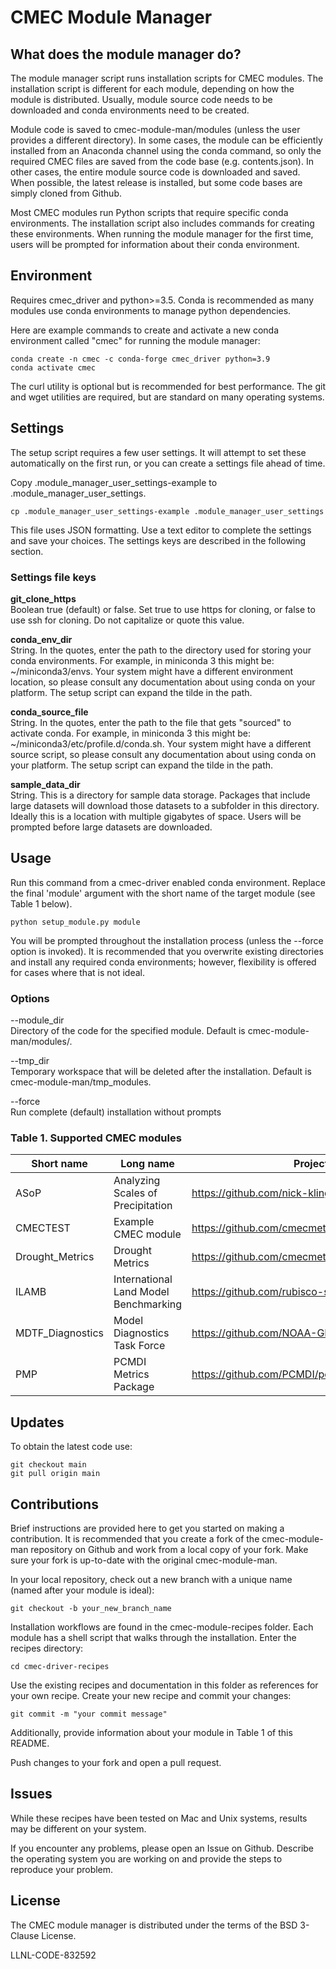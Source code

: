 CMEC Module Manager
===================

What does the module manager do?
--------------------------------

The module manager script runs installation scripts for CMEC modules. The installation script is different for each module, depending on how the module is distributed. Usually, module source code needs to be downloaded and conda environments need to be created.  

Module code is saved to cmec-module-man/modules (unless the user provides a different directory). In some cases, the module can be efficiently installed from an Anaconda channel using the conda command, so only the required CMEC files are saved from the code base (e.g. contents.json). In other cases, the entire module source code is downloaded and saved. When possible, the latest release is installed, but some code bases are simply cloned from Github.

Most CMEC modules run Python scripts that require specific conda environments. The installation script also includes commands for creating these environments. When running the module manager for the first time, users will be prompted for information about their conda environment.

Environment
-----------
Requires cmec_driver and python>=3.5. Conda is recommended as many modules use conda environments to manage python dependencies.

Here are example commands to create and activate a new conda environment called "cmec" for running the module manager:  
```
conda create -n cmec -c conda-forge cmec_driver python=3.9
conda activate cmec
```
The curl utility is optional but is recommended for best performance. The git and wget utilities are required, but are standard on many operating systems.

Settings
--------

The setup script requires a few user settings. It will attempt to set these automatically on the first run, or you can create a settings file ahead of time.

Copy .module_manager_user_settings-example to .module_manager_user_settings. 
```
cp .module_manager_user_settings-example .module_manager_user_settings
```

This file uses JSON formatting. Use a text editor to complete the settings and save your choices. The settings keys are described in the following section.  

### Settings file keys

**git_clone_https**  
Boolean true (default) or false. Set true to use https for cloning, or false to use ssh for cloning. Do not capitalize or quote this value.

**conda_env_dir**  
String. In the quotes, enter the path to the directory used for storing your conda environments. For example, in miniconda 3 this might be: ~/miniconda3/envs. Your system might have a different environment location, so please consult any documentation about using conda on your platform. The setup script can expand the tilde in the path.

**conda_source_file**  
String. In the quotes, enter the path to the file that gets "sourced" to activate conda. For example, in miniconda 3 this might be: ~/miniconda3/etc/profile.d/conda.sh. Your system might have a different source script, so please consult any documentation about using conda on your platform. The setup script can expand the tilde in the path.  

**sample_data_dir**  
String. This is a directory for sample data storage. Packages that include large datasets will download those datasets to a subfolder in this directory. Ideally this is a location with multiple gigabytes of space. Users will be prompted before large datasets are downloaded.  

Usage
------
Run this command from a cmec-driver enabled conda environment. Replace the final 'module' argument with the short name of the target module (see Table 1 below).
```
python setup_module.py module
```
You will be prompted throughout the installation process (unless the --force option is invoked). It is recommended that you overwrite existing directories and install any required conda environments; however, flexibility is offered for cases where that is not ideal.

### Options 
--module_dir  
Directory of the code for the specified module. Default is cmec-module-man/modules/.  

--tmp_dir  
Temporary workspace that will be deleted after the installation. Default is cmec-module-man/tmp_modules.  

--force  
Run complete (default) installation without prompts

### Table 1. Supported CMEC modules

| Short name | Long name | Project code |
| ---------- | --------- | ------------- |
| ASoP | Analyzing Scales of Precipitation | https://github.com/nick-klingaman/ASoP |
| CMECTEST | Example CMEC module | https://github.com/cmecmetrics/example_cmec_module |
| Drought_Metrics | Drought Metrics | https://github.com/cmecmetrics/Drought_Metrics |
| ILAMB | International Land Model Benchmarking | https://github.com/rubisco-sfa/ILAMB |
| MDTF_Diagnostics | Model Diagnostics Task Force | https://github.com/NOAA-GFDL/MDTF-diagnostics |
| PMP | PCMDI Metrics Package |  https://github.com/PCMDI/pcmdi_metrics |


 

Updates
-------
To obtain the latest code use:  
```
git checkout main
git pull origin main
```

Contributions
-------------
Brief instructions are provided here to get you started on making a contribution. It is recommended that you create a fork of the cmec-module-man repository on Github and work from a local copy of your fork. Make sure your fork is up-to-date with the original cmec-module-man.

In your local repository, check out a new branch with a unique name (named after your module is ideal):
```
git checkout -b your_new_branch_name
```
Installation workflows are found in the cmec-module-recipes folder. Each module has a shell script that walks through the installation. Enter the recipes directory:   
```
cd cmec-driver-recipes
```
Use the existing recipes and documentation in this folder as references for your own recipe. Create your new recipe and commit your changes:
```
git commit -m "your commit message"
```
Additionally, provide information about your module in Table 1 of this README.

Push changes to your fork and open a pull request.

Issues
------
While these recipes have been tested on Mac and Unix systems, results may be different on your system.

If you encounter any problems, please open an Issue on Github. Describe the operating system you are working on and provide the steps to reproduce your problem. 
  
License
-------
The CMEC module manager is distributed under the terms of the BSD 3-Clause License.

LLNL-CODE-832592
